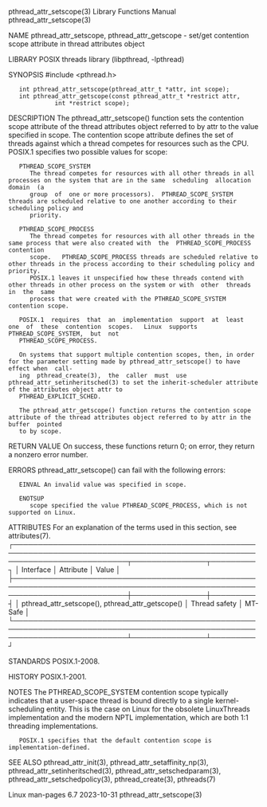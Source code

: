 pthread_attr_setscope(3)					   Library Functions Manual					      pthread_attr_setscope(3)

NAME
       pthread_attr_setscope, pthread_attr_getscope - set/get contention scope attribute in thread attributes object

LIBRARY
       POSIX threads library (libpthread, -lpthread)

SYNOPSIS
       #include <pthread.h>

       int pthread_attr_setscope(pthread_attr_t *attr, int scope);
       int pthread_attr_getscope(const pthread_attr_t *restrict attr,
				 int *restrict scope);

DESCRIPTION
       The  pthread_attr_setscope() function sets the contention scope attribute of the thread attributes object referred to by attr to the value specified in
       scope.  The contention scope attribute defines the set of threads against which a thread competes for resources such as the CPU.	 POSIX.1 specifies two
       possible values for scope:

       PTHREAD_SCOPE_SYSTEM
	      The thread competes for resources with all other threads in all processes on the system that are in the same  scheduling	allocation  domain  (a
	      group  of	 one or more processors).  PTHREAD_SCOPE_SYSTEM threads are scheduled relative to one another according to their scheduling policy and
	      priority.

       PTHREAD_SCOPE_PROCESS
	      The thread competes for resources with all other threads in the same process that were also created with	the  PTHREAD_SCOPE_PROCESS  contention
	      scope.   PTHREAD_SCOPE_PROCESS threads are scheduled relative to other threads in the process according to their scheduling policy and priority.
	      POSIX.1 leaves it unspecified how these threads contend with other threads in other process on the system or with	 other	threads	 in  the  same
	      process that were created with the PTHREAD_SCOPE_SYSTEM contention scope.

       POSIX.1	requires  that	an  implementation  support  at	 least	one  of	 these	contention  scopes.   Linux  supports  PTHREAD_SCOPE_SYSTEM,  but  not
       PTHREAD_SCOPE_PROCESS.

       On systems that support multiple contention scopes, then, in order for the parameter setting made by pthread_attr_setscope() to have effect when	 call‐
       ing  pthread_create(3),	the  caller  must  use pthread_attr_setinheritsched(3) to set the inherit-scheduler attribute of the attributes object attr to
       PTHREAD_EXPLICIT_SCHED.

       The pthread_attr_getscope() function returns the contention scope attribute of the thread attributes object referred to by attr in the  buffer  pointed
       to by scope.

RETURN VALUE
       On success, these functions return 0; on error, they return a nonzero error number.

ERRORS
       pthread_attr_setscope() can fail with the following errors:

       EINVAL An invalid value was specified in scope.

       ENOTSUP
	      scope specified the value PTHREAD_SCOPE_PROCESS, which is not supported on Linux.

ATTRIBUTES
       For an explanation of the terms used in this section, see attributes(7).
       ┌───────────────────────────────────────────────────────────────────────────────────────────────────────────────────────────┬───────────────┬─────────┐
       │ Interface														   │ Attribute	   │ Value   │
       ├───────────────────────────────────────────────────────────────────────────────────────────────────────────────────────────┼───────────────┼─────────┤
       │ pthread_attr_setscope(), pthread_attr_getscope()									   │ Thread safety │ MT-Safe │
       └───────────────────────────────────────────────────────────────────────────────────────────────────────────────────────────┴───────────────┴─────────┘

STANDARDS
       POSIX.1-2008.

HISTORY
       POSIX.1-2001.

NOTES
       The PTHREAD_SCOPE_SYSTEM contention scope typically indicates that a user-space thread is bound directly to a single kernel-scheduling entity.  This is
       the case on Linux for the obsolete LinuxThreads implementation and the modern NPTL implementation, which are both 1:1 threading implementations.

       POSIX.1 specifies that the default contention scope is implementation-defined.

SEE ALSO
       pthread_attr_init(3), pthread_attr_setaffinity_np(3), pthread_attr_setinheritsched(3), pthread_attr_setschedparam(3), pthread_attr_setschedpolicy(3),
       pthread_create(3), pthreads(7)

Linux man-pages 6.7							  2023-10-31						      pthread_attr_setscope(3)
